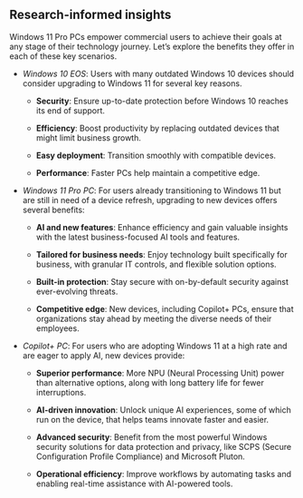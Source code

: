 ## Research-informed insights

Windows 11 Pro PCs empower commercial users to achieve their goals at any stage of their technology journey. Let’s explore the benefits they offer in each of these key scenarios.

- _Windows 10 EOS_: Users with many outdated Windows 10 devices should consider upgrading to Windows 11 for several key reasons.

  - **Security**: Ensure up-to-date protection before Windows 10 reaches its end of support.

  - **Efficiency**: Boost productivity by replacing outdated devices that might limit business growth.

  - **Easy deployment**: Transition smoothly with compatible devices.

  - **Performance**: Faster PCs help maintain a competitive edge.

- _Windows 11 Pro PC_: For users already transitioning to Windows 11 but are still in need of a device refresh, upgrading to new devices offers several benefits:

  - **AI and new features**: Enhance efficiency and gain valuable insights with the latest business-focused AI tools and features.

  - **Tailored for business needs**: Enjoy technology built specifically for business, with granular IT controls, and flexible solution options.

  - **Built-in protection**: Stay secure with on-by-default security against ever-evolving threats.

  - **Competitive edge**: New devices, including Copilot+ PCs, ensure that organizations stay ahead by meeting the diverse needs of their employees.

- _Copilot+ PC_: For users who are adopting Windows 11 at a high rate and are eager to apply AI, new devices provide: 

  - **Superior performance**: More NPU (Neural Processing Unit) power than alternative options, along with long battery life for fewer interruptions.

  - **AI-driven innovation**: Unlock unique AI experiences, some of which run on the device, that helps teams innovate faster and easier.

  - **Advanced security**: Benefit from the most powerful Windows security solutions for data protection and privacy, like SCPS (Secure Configuration Profile Compliance) and Microsoft Pluton.

  - **Operational efficiency**: Improve workflows by automating tasks and enabling real-time assistance with AI-powered tools.